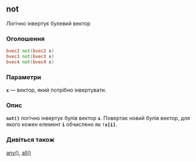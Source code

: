 ## not
Логічно інвертує булевий вектор

### Оголошення
```glsl
bvec2 not(bvec2 x)  
bvec3 not(bvec3 x)  
bvec4 not(bvec4 x)
```

### Параметри
**```x```** — вектор, який потрібно інвертувати.

### Опис
**```not()```** логічно інвертує булів вектор **`x`**. Повертає новий булів вектор, для якого кожен елемент **`i`** обчислено як **`!x[i]`**.

### Дивіться також
[any()](/glossary/?lan=ua&search=any), [all()](/glossary/?lan=ua&search=all)
